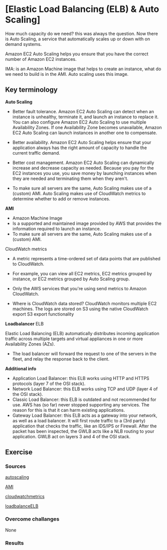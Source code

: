 # [Elastic Load Balancing (ELB) & Auto Scaling]

How much capacity do we need? this was always the question. Now there is Auto Scaling, a service that automatically scales up or down with on demand systems. 

Amazon EC2 Auto Scaling helps you ensure that you have the correct number of Amazon EC2 instances.

IMA: is an Amazon Machine image that helps to create an instance, what do we need to build is in the AMI. Auto scaling uses this image. 

## Key terminology

**Auto Scaling** 

- Better fault tolerance. Amazon EC2 Auto Scaling can detect when an instance is unhealthy, terminate it, and launch an instance to replace it. You can also configure Amazon EC2 Auto Scaling to use multiple Availability Zones. If one Availability Zone becomes unavailable, Amazon EC2 Auto Scaling can launch instances in another one to compensate.

- Better availability. Amazon EC2 Auto Scaling helps ensure that your application always has the right amount of capacity to handle the current traffic demand.

- Better cost management. Amazon EC2 Auto Scaling can dynamically increase and decrease capacity as needed. Because you pay for the EC2 instances you use, you save money by launching instances when they are needed and terminating them when they aren't.

- To make sure all servers are the same, Auto Scaling makes use of a (custom) AMI. Auto Scaling makes use of CloudWatch metrics to determine whether to add or remove instances.

**AMI** 

- Amazon Machine Image
- Is a supported and maintained image provided by AWS that provides the information required to launch an instance.
- To make sure all servers are the same, Auto Scaling makes use of a (custom) AMI.

CloudWatch metrics

- A metric represents a time-ordered set of data points that are published to CloudWatch.
- For example, you can view all EC2 metrics, EC2 metrics grouped by instance, or EC2 metrics grouped by Auto Scaling group. 
- Only the AWS services that you're using send metrics to Amazon CloudWatch.

- Where is CloudWatch data stored?
CloudWatch monitors multiple EC2 machines. The logs are stored on S3 using the native CloudWatch export S3 export functionality

**Loadbalancer** ELB

Elastic Load Balancing (ELB) automatically distributes incoming application traffic across multiple targets and virtual appliances in one or more Availability Zones (AZs).

- The load balancer will forward the request to one of the servers in the fleet, and relay the response back to the client.

**Additional info**

- Application Load Balancer: this ELB works using HTTP and HTTPS protocols (layer 7 of the OSI stack).
- Network Load Balancer: this ELB works using TCP and UDP (layer 4 of the OSI stack).
- Classic Load Balancer: this ELB is outdated and not recommended for use. AWS has (so far) never stopped supporting any services. The reason for this is that it can harm existing applications.
- Gateway Load Balancer: this ELB acts as a gateway into your network, as well as a load balancer. It will first route traffic to a (3rd party) application that checks the traffic, like an IDS/IPS or Firewall. After the packet has been inspected, the GWLB acts like a NLB routing to your application. GWLB act on layers 3 and 4 of the OSI stack.

## Exercise


### Sources

[autoscaling](https://docs.aws.amazon.com/autoscaling/ec2/userguide/auto-scaling-benefits.html)

[AMI](https://www.google.com/search?q=ami+aws&oq=ami+aws&aqs=chrome.0.0i512l5j69i60l3.2169j0j7&sourceid=chrome&ie=UTF-8)

[cloudwatchmetrics](https://www.google.com/search?q=cloudwatch+metrics&ei=BdqVYp6UIprKlAb62rqQBQ&ved=0ahUKEwjeqv3vsIn4AhUaJcUKHXqtDlIQ4dUDCA4&uact=5&oq=cloudwatch+metrics&gs_lcp=Cgdnd3Mtd2l6EAMyBAgAEEMyBQgAEIAEMgUIABCABDIFCAAQgAQyBQgAEIAEMgUIABCABDIFCAAQgAQyBQgAEIAEMgUIABCABDIFCAAQgAQ6BwgAEEcQsAM6BwgAELADEENKBAhBGABKBAhGGABQY1hjYIEIaAFwAXgAgAE6iAE6kgEBMZgBAKABAcgBCcABAQ&sclient=gws-wiz)

[loadbalanceELB](https://aws.amazon.com/elasticloadbalancing/)

### Overcome challanges
None

### Results

